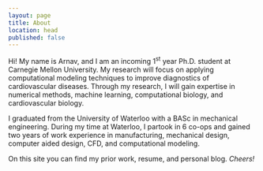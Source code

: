 ```yaml
---
layout: page
title: About
location: head
published: false
---
```

Hi! My name is Arnav, and I am an incoming 1<sup>st</sup> year Ph.D. student at Carnegie Mellon University. My research will focus on applying computational modeling techniques to improve diagnostics of cardiovascular diseases. Through my research, I will gain expertise in numerical methods, machine learning, computational biology, and cardiovascular biology.

I graduated from the University of Waterloo with a BASc in mechanical engineering. During my time at Waterloo, I partook in 6 co-ops and gained two years of work experience in  manufacturing, mechanical design, computer aided design, CFD, and computational modeling.

On this site you can find my prior work, resume, and personal blog. _Cheers!_
